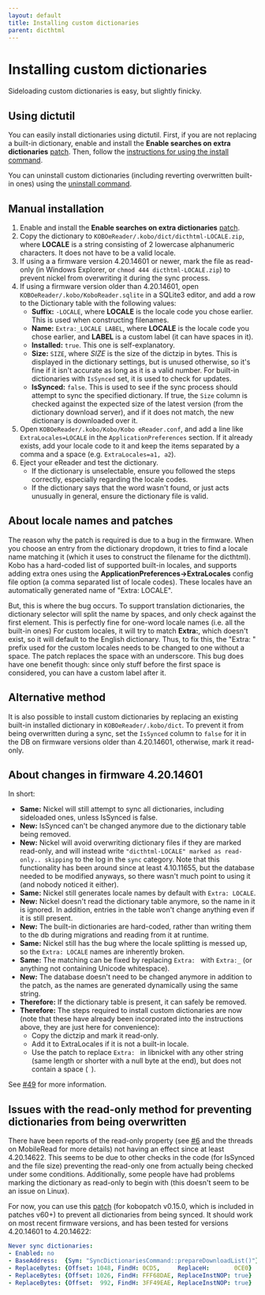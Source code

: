 ```yaml
---
layout: default
title: Installing custom dictionaries
parent: dicthtml
---
```


# Installing custom dictionaries
Sideloading custom dictionaries is easy, but slightly finicky.

## Using dictutil
You can easily install dictionaries using dictutil. First, if you are not replacing a built-in dictionary, enable and install the **Enable searches on extra dictionaries** [patch](https://pgaskin.net/kobopatch-patches). Then, follow the [instructions for using the install command](../dictutil/install.html).

You can uninstall custom dictionaries (including reverting overwritten built-in ones) using the [uninstall command](../dictutil/uninstall.html).

## Manual installation
1. Enable and install the **Enable searches on extra dictionaries** [patch](https://pgaskin.net/kobopatch-patches).
2. Copy the dictionary to `KOBOeReader/.kobo/dict/dicthtml-LOCALE.zip`, where **LOCALE** is a string consisting of 2 lowercase alphanumeric characters. It does not have to be a valid locale.
3. If using a a firmware version 4.20.14601 or newer, mark the file as read-only (in Windows Explorer, or `chmod 444 dicthtml-LOCALE.zip`) to prevent nickel from overwriting it during the sync process.
4. If using a firmware version older than 4.20.14601, open `KOBOeReader/.kobo/KoboReader.sqlite` in a SQLite3 editor, and add a row to the Dictionary table with the following values:
    - **Suffix:** `-LOCALE`, where **LOCALE** is the locale code you chose earlier. This is used when constructing filenames.
    - **Name:** `Extra:_LOCALE LABEL`, where **LOCALE** is the locale code you chose earlier, and **LABEL** is a custom label (it can have spaces in it).
    - **Installed:** `true`. This one is self-explanatory.
    - **Size:** `SIZE`, where *SIZE* is the size of the dictzip in bytes. This is displayed in the dictionary settings, but is unused otherwise, so it's fine if it isn't accurate as long as it is a valid number. For built-in dictionaries with `IsSynced` set, it is used to check for updates.
    - **IsSynced:** `false`. This is used to see if the sync process should attempt to sync the specified dictionary. If true, the `Size` column is checked against the expected size of the latest version (from the dictionary download server), and if it does not match, the new dictionary is downloaded over it.
5. Open `KOBOeReader/.kobo/Kobo/Kobo eReader.conf`, and add a line like `ExtraLocales=LOCALE` in the `ApplicationPreferences` section. If it already exists, add your locale code to it and keep the items separated by a comma and a space (e.g. `ExtraLocales=a1, a2`).
6. Eject your eReader and test the dictionary.
    - If the dictionary is unselectable, ensure you followed the steps correctly, especially regarding the locale codes.
    - If the dictionary says that the word wasn't found, or just acts unusually in general, ensure the dictionary file is valid.

## About locale names and patches
The reason why the patch is required is due to a bug in the firmware. When you choose an entry from the dictionary dropdown, it tries to find a locale name matching it (which it uses to construct the filename for the dicthtml). Kobo has a hard-coded list of supported built-in locales, and supports adding extra ones using the **ApplicationPreferences->ExtraLocales** config file option (a comma separated list of locale codes). These locales have an automatically generated name of "Extra: LOCALE".

But, this is where the bug occurs. To support translation dictionaries, the dictionary selector will split the name by spaces, and only check against the first element. This is perfectly fine for one-word locale names (i.e. all the built-in ones) For custom locales, it will try to match **Extra:**, which doesn't exist, so it will default to the English dictionary. Thus, to fix this, the "Extra: " prefix used for the custom locales needs to be changed to one without a space. The patch replaces the space with an underscore. This bug does have one benefit though: since only stuff before the first space is considered, you can have a custom label after it.

## Alternative method
It is also possible to install custom dictionaries by replacing an existing built-in installed dictionary in `KOBOeReader/.kobo/dict`. To prevent it from being overwritten during a sync, set the `IsSynced` column to `false` for it in the DB on firmware versions older than 4.20.14601, otherwise, mark it read-only.

## About changes in firmware 4.20.14601

In short:

- **Same:** Nickel will still attempt to sync all dictionaries, including sideloaded ones, unless IsSynced is false.
- **New:** IsSynced can't be changed anymore due to the dictionary table being removed.
- **New:** Nickel will avoid overwriting dictionary files if they are marked read-only, and will instead write `"dicthtml-LOCALE" marked as read-only.. skipping` to the log in the `sync` category. Note that this functionality has been around since at least 4.10.11655, but the database needed to be modified anyways, so there wasn't much point to using it (and nobody noticed it either).
- **Same:** Nickel still generates locale names by default with `Extra: LOCALE`.
- **New:** Nickel doesn't read the dictionary table anymore, so the name in it is ignored. In addition, entries in the table won't change anything even if it is still present.
- **New:** The built-in dictionaries are hard-coded, rather than writing them to the db during migrations and reading from it at runtime.
- **Same:** Nickel still has the bug where the locale splitting is messed up, so the `Extra: LOCALE` names are inherently broken.
- **Same:** The matching can be fixed by replacing `Extra: ` with `Extra:_` (or anything not containing Unicode whitespace).
- **New:** The database doesn't need to be changed anymore in addition to the patch, as the names are generated dynamically using the same string.
- **Therefore:** If the dictionary table is present, it can safely be removed.
- **Therefore:** The steps required to install custom dictionaries are now (note that these have already been incorporated into the instructions above, they are just here for convenience):
  - Copy the dictzip and mark it read-only.
  - Add it to ExtraLocales if it is not a built-in locale.
  - Use the patch to replace `Extra: ` in libnickel with any other string (same length or shorter with a null byte at the end), but does not contain a space (` `).

See [#49](https://github.com/geek1011/kobopatch-patches/issues/49) for more information.

## Issues with the read-only method for preventing dictionaries from being overwritten
There have been reports of the read-only property (see [#6](https://github.com/geek1011/dictutil/issues/6) and the threads on MobileRead for more details) not having an effect since at least 4.20.14622. This seems to be due to other checks in the code (for IsSynced and the file size) preventing the read-only one from actually being checked under some conditions. Additionally, some people have had problems marking the dictionary as read-only to begin with (this doesn't seem to be an issue on Linux).

For now, you can use this [patch](https://pgaskin.net/kobopatch-patches) (for kobopatch v0.15.0, which is included in patches v60+) to prevent all dictionaries from being synced. It should work on most recent firmware versions, and has been tested for versions 4.20.14601 to 4.20.14622:

```yaml
Never sync dictionaries:
- Enabled: no
- BaseAddress:  {Sym: "SyncDictionariesCommand::prepareDownloadList()"}
- ReplaceBytes: {Offset: 1048, FindH: 0CD5,     ReplaceH:       0CE0}   #permissions
- ReplaceBytes: {Offset: 1026, FindH: FFF68DAE, ReplaceInstNOP: true}   #size
- ReplaceBytes: {Offset:  992, FindH: 3FF49EAE, ReplaceInstNOP: true}   #isSynced
```
